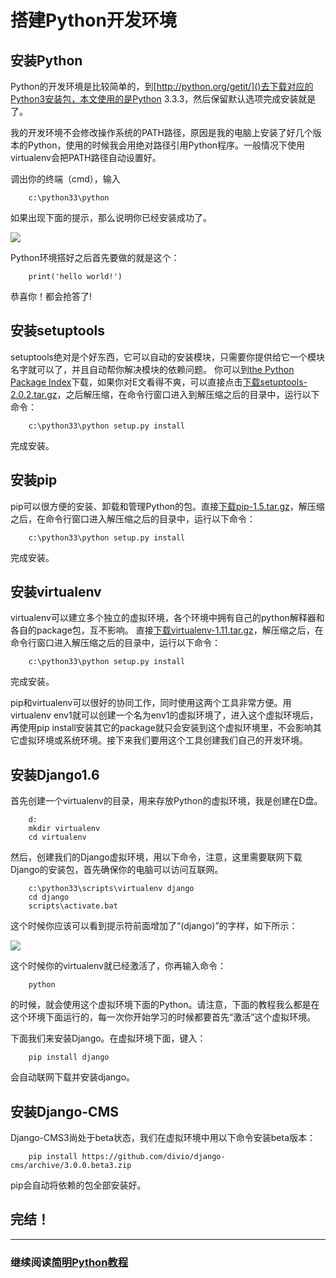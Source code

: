 搭建Python开发环境
==========

## 安装Python

Python的开发环境是比较简单的，到[http://python.org/getit/]()去下载对应的Python3安装包，本文使用的是Python 3.3.3，然后保留默认选项完成安装就是了。

我的开发环境不会修改操作系统的PATH路径，原因是我的电脑上安装了好几个版本的Python，使用的时候我会用绝对路径引用Python程序。一般情况下使用virtualenv会把PATH路径自动设置好。

调出你的终端（cmd），输入

```
    c:\python33\python
```

如果出现下面的提示，那么说明你已经安装成功了。

![](https://raw.github.com/borisliu/from-python-to-django-cms/master/docs/introduction/installpython.png)

Python环境搭好之后首先要做的就是这个：

```
    print('hello world!')
```

恭喜你！都会抢答了!

## 安装setuptools

setuptools绝对是个好东西，它可以自动的安装模块，只需要你提供给它一个模块名字就可以了，并且自动帮你解决模块的依赖问题。
你可以到[the Python Package Index](https://pypi.python.org/pypi)下载，如果你对E文看得不爽，可以直接点击[下载setuptools-2.0.2.tar.gz](https://raw.github.com/borisliu/from-python-to-django-cms/master/docs/introduction/setuptools-2.0.2.tar.gz)，之后解压缩，在命令行窗口进入到解压缩之后的目录中，运行以下命令：

```
    c:\python33\python setup.py install
```

完成安装。

## 安装pip

pip可以很方便的安装、卸载和管理Python的包。直接[下载pip-1.5.tar.gz](https://raw.github.com/borisliu/from-python-to-django-cms/master/docs/introduction/setuptools-2.0.2.tar.gz)，解压缩之后，在命令行窗口进入解压缩之后的目录中，运行以下命令：

```
    c:\python33\python setup.py install
```

完成安装。

## 安装virtualenv

virtualenv可以建立多个独立的虚拟环境，各个环境中拥有自己的python解释器和各自的package包，互不影响。
直接[下载virtualenv-1.11.tar.gz](https://raw.github.com/borisliu/from-python-to-django-cms/master/docs/introduction/virtualenv-1.11.tar.gz)，解压缩之后，在命令行窗口进入解压缩之后的目录中，运行以下命令：

```
    c:\python33\python setup.py install
```

完成安装。

pip和virtualenv可以很好的协同工作，同时使用这两个工具非常方便。用virtualenv env1就可以创建一个名为env1的虚拟环境了，进入这个虚拟环境后，再使用pip install安装其它的package就只会安装到这个虚拟环境里，不会影响其它虚拟环境或系统环境。接下来我们要用这个工具创建我们自己的开发环境。

## 安装Django1.6

首先创建一个virtualenv的目录，用来存放Python的虚拟环境，我是创建在D盘。

```
    d:
    mkdir virtualenv
    cd virtualenv
```

然后，创建我们的Django虚拟环境，用以下命令，注意，这里需要联网下载Django的安装包，首先确保你的电脑可以访问互联网。

```
    c:\python33\scripts\virtualenv django
    cd django
    scripts\activate.bat
```

这个时候你应该可以看到提示符前面增加了“(django)”的字样，如下所示：

![](https://raw.github.com/borisliu/from-python-to-django-cms/master/docs/introduction/virtualenv.png)

这个时候你的virtualenv就已经激活了，你再输入命令：

```
    python
```

的时候，就会使用这个虚拟环境下面的Python。请注意，下面的教程我么都是在这个环境下面运行的，每一次你开始学习的时候都要首先“激活”这个虚拟环境。

下面我们来安装Django。在虚拟环境下面，键入：

```
    pip install django
```

会自动联网下载并安装django。

## 安装Django-CMS

Django-CMS3尚处于beta状态，我们在虚拟环境中用以下命令安装beta版本：

```
    pip install https://github.com/divio/django-cms/archive/3.0.0.beta3.zip
```

pip会自动将依赖的包全部安装好。

## 完结！ 

--------------------------------------------------

### 继续阅读[简明Python教程](a-byte-of-python3/index)